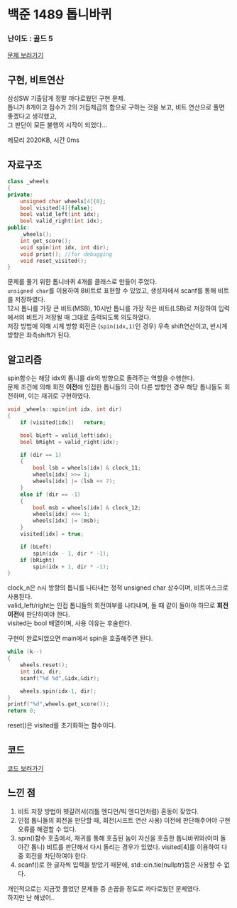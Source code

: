 # 백준 1489 톱니바퀴
 
### 난이도 : 골드 5
[문제 보러가기](https://www.acmicpc.net/problem/1489)
  
## 구현, 비트연산
삼성SW 기출답게 정말 까다로웠던 구현 문제.  
톱니가 8개이고 점수가 2의 거듭제곱의 합으로 구하는 것을 보고, 비트 연산으로 풀면 좋겠다고 생각했고,  
그 판단이 모든 불행의 시작이 되었다...

메모리 	2020KB, 시간 0ms
  
  
## 자료구조
```c++
class _wheels 
{
private:
	unsigned char wheels[4]{0};
	bool visited[4]{false};
	bool valid_left(int idx);
	bool valid_right(int idx);
public:
    _wheels();
	int get_score();
	void spin(int idx, int dir);
	void print(); //for debugging
	void reset_visited();
}
```

문제를 풀기 위한 톱니바퀴 4개를 클래스로 만들어 주었다.  
```unsigned char```를 이용하여 8비트로 표현할 수 있었고, 생성자에서 scanf를 통해 비트를 저장하였다.  
12시 톱니를 가장 큰 비트(MSB), 10시반 톱니를 가장 작은 비트(LSB)로 저장하여 입력에서의 비트가 저장될 때 그대로 출력되도록 의도하였다.  
저장 방법에 의해 시계 방향 회전은 (```spin(idx,1)```인 경우) 우측 shift연산이고, 반시계방향은 좌측shift가 된다.  


## 알고리즘
spin함수는 해당 idx의 톱니를 dir의 방향으로 돌려주는 역할을 수행한다.  
문제 조건에 의해 회전 **이전**에 인접한 톱니들의 극이 다른 방향인 경우 해당 톱니들도 회전하며, 이는 재귀로 구현하였다.  

```c++
void _wheels::spin(int idx, int dir) 
{
	if (visited[idx])	return;

	bool bLeft = valid_left(idx);
	bool bRight = valid_right(idx);

	if (dir == 1) 
	{
		bool lsb = wheels[idx] & clock_11;
		wheels[idx] >>= 1;
		wheels[idx] |= (lsb << 7);
	}
	else if (dir == -1) 
	{
		bool msb = wheels[idx] & clock_12;
		wheels[idx] <<= 1;
		wheels[idx] |= (msb);
	}
    visited[idx] = true;

	if (bLeft)
		spin(idx - 1, dir * -1);
	if (bRight)
		spin(idx + 1, dir * -1);
}
```
clock_n은 n시 방향의 톱니를 나타내는 정적 unsigned char 상수이며, 비트마스크로 사용된다.  
valid_left/right는 인접 톱니들의 회전여부를 나타내며, 돌 때 같이 돌아야 하므로 **회전 이전**에 판단하여야 한다.  
visited는 bool 배열이며, 사용 이유는 후술한다.  

구현이 완료되었으면 main에서 spin을 호출해주면 된다.
```c++
while (k--) 
{
    wheels.reset();
    int idx, dir;
    scanf("%d %d",&idx,&dir);

    wheels.spin(idx-1, dir);
}
printf("%d",wheels.get_score());
return 0;
```
reset()은 visited를 초기화하는 함수이다.

## 코드
[코드 보러가기](./boj1489.cpp)

## 느낀 점
1. 비트 저장 방법이 헷갈려서(리틀 엔디언/빅 엔디언처럼) 혼동이 잦았다. 
2. 인접 톱니들의 회전을 판단할 때, 회전(시프트 연산 사용) 이전에 판단해주어야 구현 오류를 해결할 수 있다. 
3. spin()함수 호출에서, 재귀를 통해 호출된 놈이 자신을 호출한 톱니바퀴와(이미 돌아간 톱니) 비트를 판단해서 다시 돌리는 경우가 있었다. visited[4]를 이용하여 다중 회전을 차단하여야 한다.
4. scanf()로 한 글자씩 입력을 받았기 때문에, std::cin.tie(nullptr)등은 사용할 수 없다.

개인적으로는 지금껏 풀었던 문제들 중 손꼽을 정도로 까다로웠던 문제였다.  
하지만 난 해냈어..